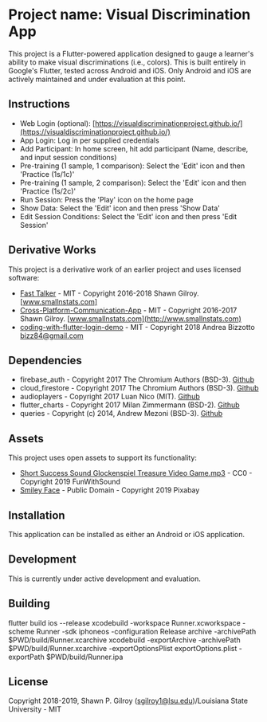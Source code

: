 # Project name: Visual Discrimination App

This project is a Flutter-powered application designed to gauge a learner's ability to make visual discriminations (i.e., colors). This is built entirely in Google's Flutter, tested across Android and iOS. Only Android and iOS are actively maintained and under evaluation at this point.

## Instructions

- Web Login (optional): [https://visualdiscriminationproject.github.io/](https://visualdiscriminationproject.github.io/)
- App Login: Log in per supplied credentials
- Add Participant: In home screen, hit add participant (Name, describe, and input session conditions)
- Pre-training (1 sample, 1 comparison): Select the 'Edit' icon and then 'Practice (1s/1c)'
- Pre-training (1 sample, 2 comparison): Select the 'Edit' icon and then 'Practice (1s/2c)'
- Run Session: Press the 'Play' icon on the home page
- Show Data: Select the 'Edit' icon and then press 'Show Data'
- Edit Session Conditions: Select the 'Edit' icon and then press 'Edit Session'

## Derivative Works

This project is a derivative work of an earlier project and uses licensed software:

- [Fast Talker](https://github.com/miyamot0/FastTalkerSkiaSharp) - MIT - Copyright 2016-2018 Shawn Gilroy. [www.smallnstats.com]
- [Cross-Platform-Communication-App](https://github.com/miyamot0/Cross-Platform-Communication-App) - MIT - Copyright 2016-2017 Shawn Gilroy. [www.smallnstats.com](http://www.smallnstats.com)
- [coding-with-flutter-login-demo](https://github.com/bizz84/coding-with-flutter-login-demo) - MIT - Copyright 2018 Andrea Bizzotto [bizz84@gmail.com](bizz84@gmail.com)

## Dependencies

- firebase_auth - Copyright 2017 The Chromium Authors (BSD-3). [Github](https://github.com/flutter/plugins)
- cloud_firestore - Copyright 2017 The Chromium Authors (BSD-3). [Github](https://github.com/flutter/plugins)
- audioplayers - Copyright 2017 Luan Nico (MIT). [Github](https://github.com/luanpotter/audioplayers)
- flutter_charts - Copyright 2017 Milan Zimmermann (BSD-2). [Github](https://github.com/mzimmerm/flutter_charts)
- queries - Copyright (c) 2014, Andrew Mezoni (BSD-3). [Github](https://github.com/mezoni/queries)

## Assets

This project uses open assets to support its functionality:

- [Short Success Sound Glockenspiel Treasure Video Game.mp3](https://freesound.org/people/FunWithSound/sounds/456965/) - CC0 - Copyright 2019 FunWithSound
- [Smiley Face](https://pixabay.com/en/smiley-face-happy-thumbs-up-thumb-147407/) - Public Domain - Copyright 2019 Pixabay

## Installation

This application can be installed as either an Android or iOS application.  

## Development

This is currently under active development and evaluation.

## Building

flutter build ios --release
xcodebuild -workspace Runner.xcworkspace -scheme Runner -sdk iphoneos -configuration Release archive -archivePath $PWD/build/Runner.xcarchive
xcodebuild -exportArchive -archivePath $PWD/build/Runner.xcarchive -exportOptionsPlist exportOptions.plist -exportPath $PWD/build/Runner.ipa

## License

Copyright 2018-2019, Shawn P. Gilroy (sgilroy1@lsu.edu)/Louisiana State University - MIT